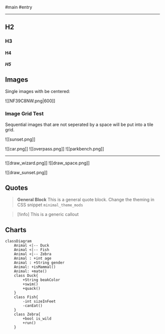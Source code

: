  #main #entry

-----------------
## H2
### H3
#### H4
##### H5

## Images

Single images with be centered:

![[NF39C8NW.png|600]]

### Image Grid Test

Sequential images that are not seperated by a space will be put into a tile grid.

![[sunset.png]]

![[car.png]]
![[overpass.png]]
![[parkbench.png]]

---------------------

![[draw_wizard.png]]
![[draw_space.png]]

![[draw_sunset.png]]

## Quotes

> **General Block**
> This is a general quote block. Change the theming in CSS snippet `minimal_theme_mods`

> [!info]
> This is a generic callout

## Charts


```mermaid
classDiagram
    Animal <|-- Duck
    Animal <|-- Fish
    Animal <|-- Zebra
    Animal : +int age
    Animal : +String gender
    Animal: +isMammal()
    Animal: +mate()
    class Duck{
        +String beakColor
        +swim()
        +quack()
    }
    class Fish{
        -int sizeInFeet
        -canEat()
    }
    class Zebra{
        +bool is_wild
        +run()
    }
```
